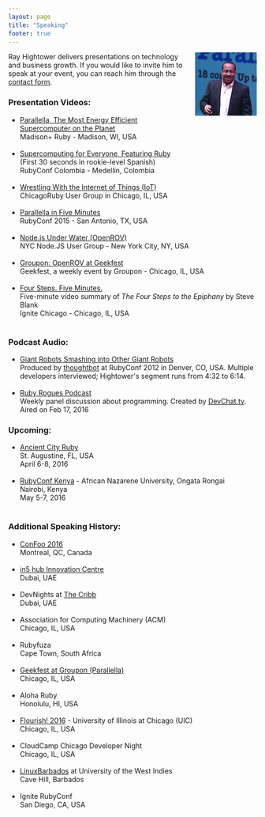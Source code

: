 ```yaml
---
layout: page
title: "Speaking"
footer: true
---
```


<img style="margin-left:20px;" src="/images/parallella_hightower_2015.png" alt="parallella madison ruby" align="right" />

Ray Hightower delivers presentations on technology and business growth. If you would like to invite him to speak at your event, you can reach him through the [contact form](/contact).

### Presentation Videos:

* [Parallella, The Most Energy Efficient Supercomputer on the Planet](/blog/2015/08/22/madison-ruby-and-parallella/)<br/>Madison+ Ruby - Madison, WI, USA<br/>&nbsp;<br/>
* [Supercomputing for Everyone, Featuring Ruby](/blog/2015/10/29/rubyconf-colombia-conference-with-a-mission/)<br>(First 30 seconds in rookie-level Spanish)<br/>RubyConf Colombia - Medellín, Colombia<br/>&nbsp;<br/>
* [Wrestling With the Internet of Things (IoT)](/blog/2015/12/02/wrestling-with-internet-of-things-iot/)<br/>ChicagoRuby User Group in Chicago, IL, USA<br/>&nbsp;<br/>
* [Parallella in Five Minutes](/blog/2015/11/16/parallella-in-5-minutes-rubyconf-2015/)<br/>RubyConf 2015 - San Antonio, TX, USA<br/>&nbsp;<br/>
* [Node.js Under Water (OpenROV)](/blog/2014/09/25/nodejs-under-water/)<br/>NYC Node.JS User Group - New York City, NY, USA<br/>&nbsp;<br/>
* [Groupon: OpenROV at Geekfest](/blog/2014/10/21/geekfest-and-openrov/)<br/>Geekfest, a weekly event by Groupon - Chicago, IL, USA<br/>&nbsp;<br/>
* [Four Steps. Five Minutes.](/blog/2012/08/31/four-steps-five-minutes/)<br/>Five-minute video summary of _The Four Steps to the Epiphany_ by Steve Blank<br/>Ignite Chicago - Chicago, IL, USA<br/>&nbsp;<br/>

### Podcast Audio:

* [Giant Robots Smashing into Other Giant Robots](http://giantrobots.fm/20)<br/>Produced by [thoughtbot](http://thoughtbot.com) at RubyConf 2012 in Denver, CO, USA. Multiple developers interviewed; Hightower's segment runs from 4:32 to 6:14.<br/>&nbsp;<br/>
* [Ruby Rogues Podcast](https://devchat.tv/ruby-rogues/247-rr-parallella-with-ray-hightower)<br/>Weekly panel discussion about programming. Created by [DevChat.tv](https://devchat.tv/).<br/>Aired on Feb 17, 2016

### Upcoming:

* [Ancient City Ruby](http://www.ancientcityruby.com/)<br/>St. Augustine, FL, USA<br/>April 6-8, 2016<br/>&nbsp;<br/>
* [RubyConf Kenya](http://rubyconf.nairuby.org/2016) - African Nazarene University, Ongata Rongai<br/>Nairobi, Kenya<br/>May 5-7, 2016<br/>&nbsp;<br/>


### Additional Speaking History:

* [ConFoo 2016](http://confoo.ca)<br/>Montreal, QC, Canada<br/>&nbsp;<br/>
* [in5 hub Innovation Centre](http://infive.ae/)<br/>Dubai, UAE<br/>&nbsp;<br/>
* DevNights at [The Cribb](http://www.thecribb.co)<br/>Dubai, UAE<br/>&nbsp;<br/>
* Association for Computing Machinery (ACM)<br/>Chicago, IL, USA<br/>&nbsp;<br/>
* Rubyfuza <br/>Cape Town, South Africa<br/>&nbsp;<br/>
* [Geekfest at Groupon (Parallella)](http://www.meetup.com/Geekfest/events/227841182/)<br/>Chicago, IL, USA<br/>&nbsp;<br/>
* Aloha Ruby<br/>Honolulu, HI, USA<br/>&nbsp;<br/>
* [Flourish! 2016](http://flourishconf.com/2016) - University of Illinois at Chicago (UIC)<br/>Chicago, IL, USA<br/>&nbsp;<br/>
* CloudCamp Chicago Developer Night<br/>Chicago, IL, USA<br/>&nbsp;<br/>
* [LinuxBarbados](http://linuxbarbados.org) at University of the West Indies <br/>Cave Hill, Barbados<br/>&nbsp;<br/>
* Ignite RubyConf<br/>San Diego, CA, USA <br/>&nbsp;<br/>

